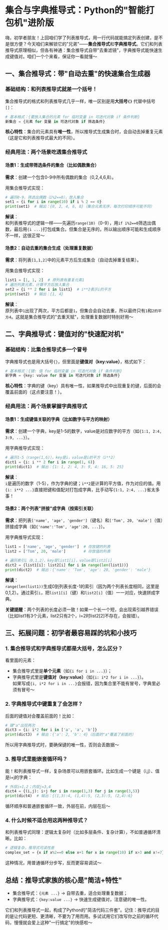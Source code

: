 # 集合与字典推导式：Python的"智能打包机"进阶版


嗨，初学者朋友！上回咱们学了列表推导式，用一行代码就能搞定列表创建，是不是很方便？今天咱们来解锁它的"兄弟"——**集合推导式**和**字典推导式**。它们和列表推导式原理相似，但各有神通：集合推导式自带"去重滤镜"，字典推导式能快速生成键值对。咱们一个个来看，保证你一看就懂～


## 一、集合推导式：带"自动去重"的快速集合生成器


### 基础结构：和列表推导式就差一个括号！
集合推导式的格式和列表推导式几乎一样，唯一区别是用**大括号`{}`** 代替中括号`[]`：  
```python
# 基本格式：{要放入集合的元素 for 临时变量 in 可迭代对象 if 条件判断}
新集合 = {元素 for 变量 in 可迭代对象 if 筛选条件}
```

**核心特性**：集合的元素具有**唯一性**，所以推导式生成集合时，会自动去掉重复元素（这是它和列表推导式最大的不同）。


### 经典用法：两个场景吃透集合推导式


#### 场景1：生成带筛选条件的集合（比如偶数集合）
**需求**：创建一个包含0-9中所有偶数的集合（0,2,4,6,8）。

用集合推导式实现：
```python
# 遍历0-9，筛选出偶数（i%2==0），放入集合
set1 = {i for i in range(10) if i % 2 == 0}
print(set1)  # 输出：{0, 2, 4, 6, 8}（集合元素无序，每次打印顺序可能不同）
```

**解读**：  
和列表推导式的逻辑一样——先遍历`range(10)`（0-9），用`if i%2==0`筛选出偶数，最后用`{i ...}`打包成集合。但集合是无序的，所以输出顺序可能和生成顺序不一样，这很正常～


#### 场景2：自动去重的集合生成（处理重复数据）
**需求**：将列表`[1,1,2]`中的元素平方后生成集合（自动去掉重复结果）。

用集合推导式实现：
```python
list1 = [1, 1, 2]  # 原列表有重复元素1
# 遍历列表元素，计算平方后放入集合
set2 = {i ** 2 for i in list1}  # i**2表示i的平方
print(set2)  # 输出：{1, 4}
```

**解读**：  
原列表中`1`出现了两次，平方后都是`1`，但集合会自动去重，所以最终只有`1`和`2的平方4`。这就是集合推导式的"去重天赋"，处理重复数据时特别好用～


## 二、字典推导式：键值对的"快速配对机"


### 基础结构：比集合推导式多一个冒号
字典推导式也是用大括号`{}`，但里面是**键值对（key:value）**，格式如下：  
```python
# 基本格式：{键: 值 for 临时变量 in 可迭代对象 if 条件判断}
新字典 = {key: value for 变量 in 可迭代对象 if 筛选条件}
```

**核心特性**：字典的键（key）具有唯一性，如果推导式中出现重复的键，后面的会覆盖前面的（这点要注意！）。


### 经典用法：两个场景掌握字典推导式


#### 场景1：生成键值关联的字典（比如数字与平方的映射）
**需求**：创建一个字典，key是1-5的数字，value是对应数字的平方（如`{1:1, 2:4, 3:9, ...}`）。

用字典推导式实现：
```python
# 遍历1-5（range(1,6)），key是i，value是i的平方（i**2）
dict1 = {i: i ** 2 for i in range(1, 6)}
print(dict1)  # 输出：{1: 1, 2: 4, 3: 9, 4: 16, 5: 25}
```

**解读**：  
`i`是遍历的数字（1-5），作为字典的键；`i**2`是计算的平方值，作为对应的值。用`{i: i**2 ...}`直接把键和值配对打包成字典，比手动写`{1:1, 2:4, ...}`省太多事！


#### 场景2：两个列表"拼接"成字典（按索引关联）
**需求**：把列表`['name', 'age', 'gender']`（键名）和`['Tom', 20, 'male']`（值）拼接成字典（如`{'name':'Tom', 'age':20, ...}`）。

用字典推导式实现：
```python
list1 = ['name', 'age', 'gender']  # 存放键的列表
list2 = ['Tom', 20, 'male']        # 存放值的列表

# 遍历索引i（0,1,2），key是list1[i]，value是list2[i]
dict2 = {list1[i]: list2[i] for i in range(len(list1))}
print(dict2)  # 输出：{'name': 'Tom', 'age': 20, 'gender': 'male'}
```

**解读**：  
`range(len(list1))`生成0到列表长度-1的索引（因为两个列表长度相同，这里是0,1,2）。通过索引`i`，把`list1[i]`（键）和`list2[i]`（值）一一对应，快速拼成字典。  

**关键提醒**：两个列表的长度必须一致！如果一个长一个短，会出现索引越界错误（比如list1有3个元素，list2只有2个，i=2时list2[2]不存在，会报错）。


## 三、拓展问题：初学者最容易踩的坑和小技巧


### 1. 集合推导式和字典推导式都是大括号，怎么区分？
看里面的元素：  
- 集合推导式里是**单个元素**（如`{i for i in ...}`）；  
- 字典推导式里是**键值对（key:value）**（如`{i: i*2 for i in ...}`）。  
如果写成`{i, i*2 for i in ...}`会报错，因为集合里不能有冒号，字典里必须有冒号～


### 2. 字典推导式中键重复了会怎样？
后面的键值对会覆盖前面的！比如：  
```python
# 键"a"出现两次
dict3 = {i: i*2 for i in ['a', 'a', 'b']}
print(dict3)  # 输出：{'a': 2, 'b': 4}（后面的"a"覆盖了前面的）
```
所以用字典推导式时，要确保键的唯一性，否则会丢数据～


### 3. 推导式里能嵌套循环吗？
能！和列表推导式一样，复杂场景可以用嵌套循环。比如生成一个键是（i,j）、值是i+j的字典：  
```python
# 外层i=1,2；内层j=3,4
dict4 = {(i,j): i+j for i in range(1,3) for j in range(3,5)}
print(dict4)  # 输出：{(1,3):4, (1,4):5, (2,3):5, (2,4):6}
```
循环顺序和普通嵌套循环一致，外层在前，内层在后～


### 4. 什么时候不适合用这两种推导式？
和列表推导式同理：逻辑太复杂时（比如多层条件、复杂计算），不如普通循环清晰。比如：  
```python
# 逻辑复杂，推导式可读性差
complex_set = {x if x%2==0 else x+1 for x in range(10) if x>3 and x!=7}
```
这种情况，用普通循环分步写，反而更容易调试～


## 总结：推导式家族的核心是"简洁+特性"
- 集合推导式：`{元素 ...}` → 自带去重，适合处理重复数据；  
- 字典推导式：`{key:value ...}` → 快速生成键值对，注意键的唯一性。  

它们和列表推导式一起，构成了Python的"简洁代码三件套"。记住：推导式的目的是让代码更短、更清晰，不要为了用而用。多试试用它们改写你之前的循环代码，慢慢就会爱上这种"一行搞定"的快感啦～